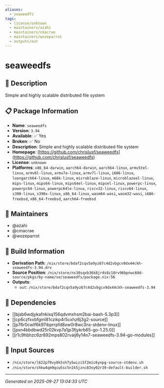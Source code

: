 ```yaml
---
aliases:
  - seaweedfs
tags:
  - license/unknown
  - maintainers/azahi
  - maintainers/cmacrae
  - maintainers/wozeparrot
  - outputs/out
---
```


# seaweedfs

## 📝 Description

Simple and highly scalable distributed file system

## 📋 Package Information

- **Name**: `seaweedfs`
- **Version**: `3.94`
- **Available**: ✅ Yes
- **Broken**: ✅ No
- **Description**: Simple and highly scalable distributed file system
- **Homepage**: [https://github.com/chrislusf/seaweedfs](https://github.com/chrislusf/seaweedfs)
- **License**: `unknown`
- **Platforms**: `x86_64-darwin`, `aarch64-darwin`, `aarch64-linux`, `armv5tel-linux`, `armv6l-linux`, `armv7a-linux`, `armv7l-linux`, `i686-linux`, `loongarch64-linux`, `m68k-linux`, `microblaze-linux`, `microblazeel-linux`, `mips-linux`, `mips64-linux`, `mips64el-linux`, `mipsel-linux`, `powerpc-linux`, `powerpc64-linux`, `powerpc64le-linux`, `riscv32-linux`, `riscv64-linux`, `s390-linux`, `s390x-linux`, `x86_64-linux`, `wasm64-wasi`, `wasm32-wasi`, `i686-freebsd`, `x86_64-freebsd`, `aarch64-freebsd`
## 👥 Maintainers

- @azahi
- @cmacrae
- @wozeparrot


## 🔧 Build Information

- **Derivation Path**: `/nix/store/bdaf2cqv5a9yz67c4d2vbgcv9dx44ckh-seaweedfs-3.94.drv`
- **Source Position**: `/nix/store/ns30sqxb36k8jrds8z18rv96bpnwc60d-source/pkgs/by-name/se/seaweedfs/package.nix:56`
- **Outputs**:
  - `out`:  `/nix/store/bdaf2cqv5a9yz67c4d2vbgcv9dx44ckh-seaweedfs-3.94`

## 🔗 Dependencies

- [[bjsb6wdjykafnkixq156qdvmxhsm2bai-bash-5.3p3]]
- [[cp6czfxvbfgml81czikp4r5cxhz6j3g2-source]]
- [[p76r0cwlf6k97ibprrpfd8xw0r8wc3nx-stdenv-linux]]
- [[pxn4bbdbwd25r02kvp7a1jp3fjykrb65-go-1.25.0]]
- [[r1c9hbhzc6zr892mps802rvaij6y14n7-seaweedfs-3.94-go-modules]]

## 📁 Input Sources

- `/nix/store/l622p70vy8k5sh7y5wizi5f2mic6ynpg-source-stdenv.sh`
- `/nix/store/shkw4qm9qcw5sc5n1k5jznc83ny02r39-default-builder.sh`

---
*Generated on 2025-09-27 13:04:33 UTC*
